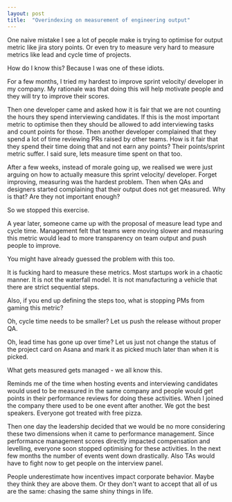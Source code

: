 ```yaml
---
layout: post
title:  "Overindexing on measurement of engineering output"
---
```


One naive mistake I see a lot of people make is trying to optimise for output metric like jira story points. Or even try to measure very hard to measure metrics like lead and cycle time of projects.

How do I know this? Because I was one of these idiots.

For a few months, I tried my hardest to improve sprint velocity/ developer in my company. My rationale was that doing this will help motivate people and they will try to improve their scores.

Then one developer came and asked how it is fair that we are not counting the hours they spend interviewing candidates. If this is the most important metric to optimise then they should be allowed to add interviewing tasks and count points for those. Then another developer complained that they spend a lot of time reviewing PRs raised by other teams. How is it fair that they spend their time doing that and not earn any points? Their points/sprint metric suffer. I said sure, lets measure time spent on that too.

After a few weeks, instead of morale going up, we realised we were just arguing on how to actually measure this sprint velocity/ developer. Forget improving, measuring was the hardest problem. Then when QAs and designers started complaining that their output does not get measured. Why is that? Are they not important enough?

So we stopped this exercise.

A year later, someone came up with the proposal of measure lead type and cycle time. Management felt that teams were moving slower and measuring this metric would lead to more transparency on team output and push people to improve.

You might have already guessed the problem with this too.

It is fucking hard to measure these metrics. Most startups work in a chaotic manner. It is not the waterfall model. It is not manufacturing a vehicle that there are strict sequential steps.

Also, if you end up defining the steps too, what is stopping PMs from gaming this metric?

Oh, cycle time needs to be smaller? Let us push the release without proper QA.

Oh, lead time has gone up over time? Let us just not change the status of the project card on Asana and mark it as picked much later than when it is picked.

What gets measured gets managed - we all know this.

Reminds me of the time when hosting events and interviewing candidates would used to be measured in the same company and people would get points in their performance reviews for doing these activities. When I joined the company there used to be one event after another. We got the best speakers. Everyone got treated with free pizza.

Then one day the leadership decided that we would be no more considering these two dimensions when it came to performance management. Since performance management scores directly impacted compensation and levelling, everyone soon stopped optimising for these activities. In the next few months the number of events went down drastically. Also TAs would have to fight now to get people on the interview panel.

People underestimate how incentives impact corporate behavior. Maybe they think they are above them. Or they don't want to accept that all of us are the same: chasing the same shiny things in life.
